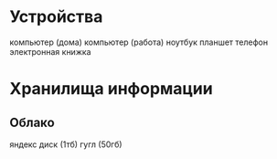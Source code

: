 # Устройства
компьютер (дома)
компьютер (работа)
ноутбук
планшет
телефон
электронная книжка
# Хранилища информации
## Облако
яндекс диск (1тб)
гугл (50гб)